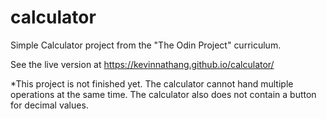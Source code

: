 # calculator

Simple Calculator project from the "The Odin Project" curriculum.

See the live version at https://kevinnathang.github.io/calculator/

*This project is not finished yet. The calculator cannot hand multiple operations at the same time.
The calculator also does not contain a button for decimal values.
